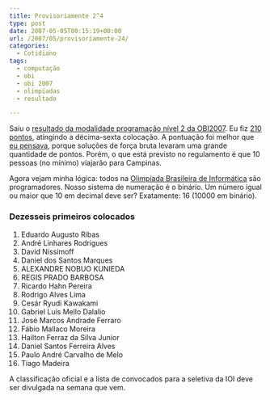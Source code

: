 ```yaml
---
title: Provisoriamente 2^4
type: post
date: 2007-05-05T00:15:19+00:00
url: /2007/05/provisoriamente-24/
categories:
  - Cotidiano
tags:
  - computação
  - obi
  - obi 2007
  - olimpíadas
  - resultado

---
```

Saiu o [resultado da modalidade programação nível 2 da OBI2007][1]. Eu fiz [210 pontos][2], atingindo a décima-sexta colocação. A pontuação foi melhor que [eu pensava][3], porque soluções de força bruta levaram uma grande quantidade de pontos. Porém, o que está previsto no regulamento é que 10 pessoas (no mínimo) viajarão para Campinas.

Agora vejam minha lógica: todos na [Olimpíada Brasileira de Informática][4] são programadores. Nosso sistema de numeração é o binário. Um número igual ou maior que 10 em decimal deve ser? Exatamente: 16 (10000 em binário).

### Dezesseis primeiros colocados

  1. Eduardo Augusto Ribas
  2. André Linhares Rodrigues
  3. David Nissimoff
  4. Daniel dos Santos Marques
  5. ALEXANDRE NOBUO KUNIEDA
  6. REGIS PRADO BARBOSA
  7. Ricardo Hahn Pereira
  8. Rodrigo Alves Lima
  9. Cesár Ryudi Kawakami
 10. Gabriel Luís Mello Dalalio
 11. José Marcos Andrade Ferraro
 12. Fábio Mallaco Moreira
 13. Hailton Ferraz da Silva Junior
 14. Daniel Santos Ferreira Alves
 15. Paulo André Carvalho de Melo
 16. Tiago Madeira

A classificação oficial e a lista de convocados para a seletiva da IOI deve ser divulgada na semana que vem.

 [1]: http://olimpiada.ic.unicamp.br/res_fase2_prog/programacao_n2/FormConsultaCorrecProg
 [2]: http://olimpiada.ic.unicamp.br/res_fase2_prog/programacao_n2/MostraLog?id=193
 [3]: http://tiagomadeira.net/2007/05/01/segunda-fase-da-obi2007/
 [4]: http://olimpiada.ic.unicamp.br/
